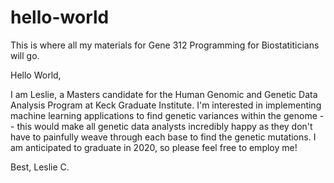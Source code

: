 # hello-world
This is where all my materials for Gene 312 Programming for Biostatiticians will go. 

Hello World, 

I am Leslie, a Masters candidate for the Human Genomic and Genetic Data Analysis Program at Keck Graduate Institute. I'm interested in implementing machine learning applications to find genetic variances within the genome -- this would make all genetic data analysts incredibly happy as they don't have to painfully weave through each base to find the genetic mutations. I am anticipated to graduate in 2020, so please feel free to employ me! 

Best, 
Leslie C. 
